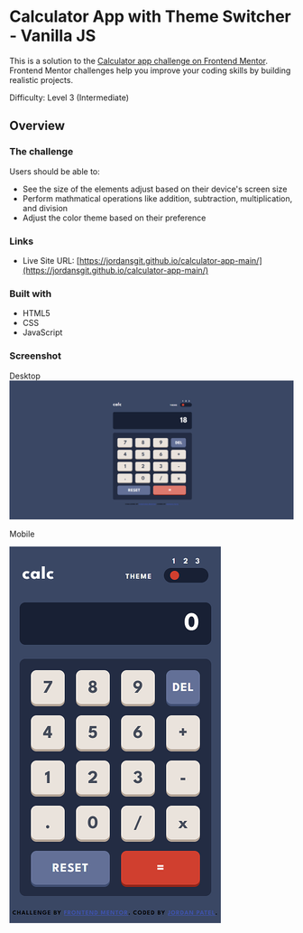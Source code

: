 # Calculator App with Theme Switcher - Vanilla JS

This is a solution to the [Calculator app challenge on Frontend Mentor](https://www.frontendmentor.io/challenges/calculator-app-9lteq5N29). Frontend Mentor challenges help you improve your coding skills by building realistic projects. 

Difficulty: Level 3 (Intermediate)

## Overview

### The challenge

Users should be able to:

- See the size of the elements adjust based on their device's screen size
- Perform mathmatical operations like addition, subtraction, multiplication, and division
- Adjust the color theme based on their preference

### Links

- Live Site URL: [https://jordansgit.github.io/calculator-app-main/](https://jordansgit.github.io/calculator-app-main/)

### Built with

- HTML5 
- CSS 
- JavaScript

### Screenshot

Desktop 
![Desktop Screenshot](./screenshots/desktop-screenshot.png)

Mobile 

![Mobile Screenshot](./screenshots/mobile-screenshot.png)
